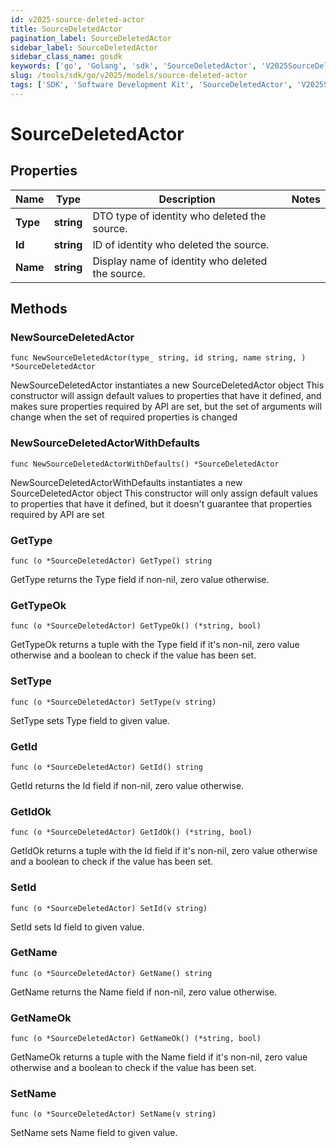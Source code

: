 ```yaml
---
id: v2025-source-deleted-actor
title: SourceDeletedActor
pagination_label: SourceDeletedActor
sidebar_label: SourceDeletedActor
sidebar_class_name: gosdk
keywords: ['go', 'Golang', 'sdk', 'SourceDeletedActor', 'V2025SourceDeletedActor'] 
slug: /tools/sdk/go/v2025/models/source-deleted-actor
tags: ['SDK', 'Software Development Kit', 'SourceDeletedActor', 'V2025SourceDeletedActor']
---
```


# SourceDeletedActor

## Properties

Name | Type | Description | Notes
------------ | ------------- | ------------- | -------------
**Type** | **string** | DTO type of identity who deleted the source. | 
**Id** | **string** | ID of identity who deleted the source. | 
**Name** | **string** | Display name of identity who deleted the source. | 

## Methods

### NewSourceDeletedActor

`func NewSourceDeletedActor(type_ string, id string, name string, ) *SourceDeletedActor`

NewSourceDeletedActor instantiates a new SourceDeletedActor object
This constructor will assign default values to properties that have it defined,
and makes sure properties required by API are set, but the set of arguments
will change when the set of required properties is changed

### NewSourceDeletedActorWithDefaults

`func NewSourceDeletedActorWithDefaults() *SourceDeletedActor`

NewSourceDeletedActorWithDefaults instantiates a new SourceDeletedActor object
This constructor will only assign default values to properties that have it defined,
but it doesn't guarantee that properties required by API are set

### GetType

`func (o *SourceDeletedActor) GetType() string`

GetType returns the Type field if non-nil, zero value otherwise.

### GetTypeOk

`func (o *SourceDeletedActor) GetTypeOk() (*string, bool)`

GetTypeOk returns a tuple with the Type field if it's non-nil, zero value otherwise
and a boolean to check if the value has been set.

### SetType

`func (o *SourceDeletedActor) SetType(v string)`

SetType sets Type field to given value.


### GetId

`func (o *SourceDeletedActor) GetId() string`

GetId returns the Id field if non-nil, zero value otherwise.

### GetIdOk

`func (o *SourceDeletedActor) GetIdOk() (*string, bool)`

GetIdOk returns a tuple with the Id field if it's non-nil, zero value otherwise
and a boolean to check if the value has been set.

### SetId

`func (o *SourceDeletedActor) SetId(v string)`

SetId sets Id field to given value.


### GetName

`func (o *SourceDeletedActor) GetName() string`

GetName returns the Name field if non-nil, zero value otherwise.

### GetNameOk

`func (o *SourceDeletedActor) GetNameOk() (*string, bool)`

GetNameOk returns a tuple with the Name field if it's non-nil, zero value otherwise
and a boolean to check if the value has been set.

### SetName

`func (o *SourceDeletedActor) SetName(v string)`

SetName sets Name field to given value.



